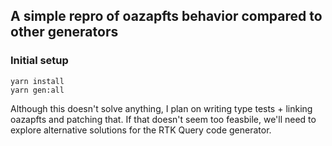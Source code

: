 ## A simple repro of oazapfts behavior compared to other generators

### Initial setup

```shell
yarn install
yarn gen:all
```

Although this doesn't solve anything, I plan on writing type tests + linking oazapfts and patching that. If that doesn't seem too feasbile, we'll need to explore alternative solutions for the RTK Query code generator.
